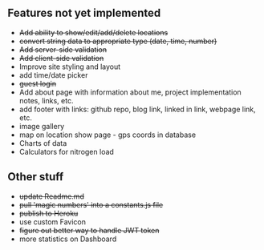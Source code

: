 ## Features not yet implemented
- ~~Add ability to show/edit/add/delete locations~~
- ~~convert string data to appropriate type (date, time, number)~~
- ~~Add server-side validation~~
- ~~Add client-side validation~~
- Improve site styling and layout
- add time/date picker
- ~~guest login~~
- Add about page with information about me, project implementation notes, links, etc.
- add footer with links:  github repo, blog link, linked in link, webpage link, etc.
- image gallery
- map on location show page - gps coords in database
- Charts of data
- Calculators for nitrogen load


## Other stuff
- ~~update Readme.md~~
- ~~pull 'magic numbers' into a constants.js file~~
- ~~publish to Heroku~~
- use custom Favicon
- ~~figure out better way to handle JWT token~~
- more statistics on Dashboard